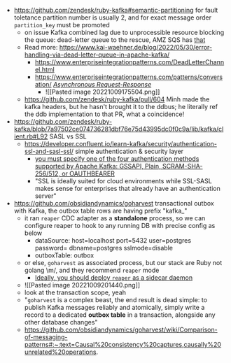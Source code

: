 - https://github.com/zendesk/ruby-kafka#semantic-partitioning for fault toletance partition number is usually 2, and for exact message order `partition_key` must be promoted
	- on issue Kafka combined lag due to unprocessible resource blocking the queue: dead-letter queue to the rescue, AMZ SQS has [that](https://docs.aws.amazon.com/AWSSimpleQueueService/latest/SQSDeveloperGuide/sqs-dead-letter-queues.html)
	- Read more: https://www.kai-waehner.de/blog/2022/05/30/error-handling-via-dead-letter-queue-in-apache-kafka/
		- https://www.enterpriseintegrationpatterns.com/DeadLetterChannel.html
		- https://www.enterpriseintegrationpatterns.com/patterns/conversation/ [_Asynchronous Request-Response_](https://www.enterpriseintegrationpatterns.com/patterns/conversation/RequestResponse.html)
			- ![[Pasted image 20221009175504.png]] 
	- https://github.com/zendesk/ruby-kafka/pull/604 Minh made the kafka headers, but he hasn't brought it to the ddbus; he literally ref the ddb implementation to that PR, what a coincidence!
- https://github.com/zendesk/ruby-kafka/blob/7a97502ce074736281dbf76e75d43995dc0f0c9a/lib/kafka/client.rb#L92 SASL vs SSL
	- https://developer.confluent.io/learn-kafka/security/authentication-ssl-and-sasl-ssl/ simple authentication & security layer
		- [you must specify one of the four authentication methods supported by Apache Kafka: GSSAPI, Plain, SCRAM-SHA-256/512, or OAUTHBEARER](https://developer.confluent.io/learn-kafka/security/authentication-ssl-and-sasl-ssl/#:~:text=you%20must%20specify%20one%20of%20the%20four%20authentication%20methods%20supported%20by%20Apache%20Kafka%3A%20GSSAPI%2C%20Plain%2C%20SCRAM%2DSHA%2D256/512%2C%20or%20OAUTHBEARER)
		- "SSL is ideally suited for cloud environments while SSL-SASL makes sense for enterprises that already have an authentication server"
- https://github.com/obsidiandynamics/goharvest transactional outbox with Kafka, the outbox table rows are having prefix "kafka_"
	- it ran `reaper` CDC adapter as a **standalone** process, so we can configure reaper to hook to any running DB with precise config as below
		- dataSource: host=localhost port=5432 user=postgres password= dbname=postgres sslmode=disable
		- outboxTable: outbox
	- or else, `goharvest` as associated process, but our stack are Ruby not golang \m/, and they recommend `reaper` mode
		- [Ideally, you should deploy `reaper` as a sidecar daemon](https://github.com/obsidiandynamics/goharvest#:~:text=Ideally%2C%20you%20should%20deploy%20reaper%20as%20a%20sidecar%20daemon)
	- ![[Pasted image 20221009201440.png]]
	- look at the transaction scope, yeah
	- "`goharvest` is a complex beast, the end result is dead simple: to publish Kafka messages reliably and atomically, simply write a record to a dedicated **outbox table** in a transaction, alongside any other database changes"
	- https://github.com/obsidiandynamics/goharvest/wiki/Comparison-of-messaging-patterns#:~:text=Causal%20consistency%20captures,causally%20unrelated%20operations.